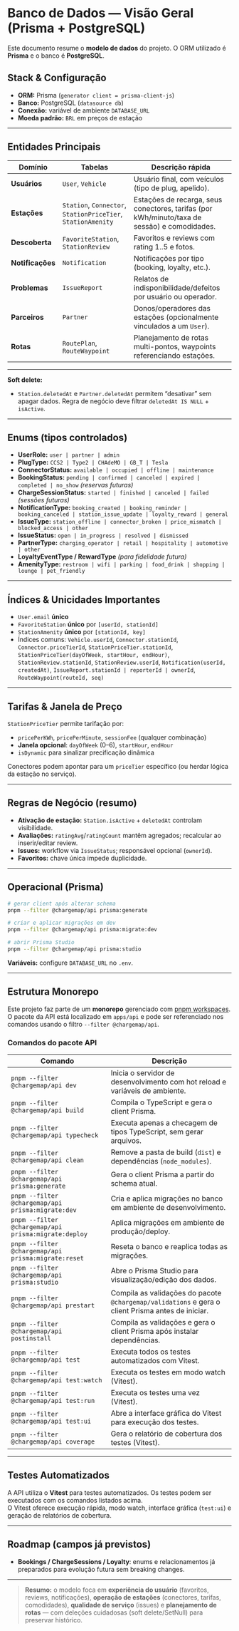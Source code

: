 # Banco de Dados — Visão Geral (Prisma + PostgreSQL)

Este documento resume o **modelo de dados** do projeto. O ORM utilizado é **Prisma** e o banco é **PostgreSQL**.

## Stack & Configuração

- **ORM:** Prisma (`generator client = prisma-client-js`)
- **Banco:** PostgreSQL (`datasource db`)
- **Conexão:** variável de ambiente `DATABASE_URL`
- **Moeda padrão:** `BRL` em preços de estação

---

## Entidades Principais

| Domínio          | Tabelas                                                      | Descrição rápida                                                                             |
| ---------------- | ------------------------------------------------------------ | -------------------------------------------------------------------------------------------- |
| **Usuários**     | `User`, `Vehicle`                                            | Usuário final, com veículos (tipo de plug, apelido).                                         |
| **Estações**     | `Station`, `Connector`, `StationPriceTier`, `StationAmenity` | Estações de recarga, seus conectores, tarifas (por kWh/minuto/taxa de sessão) e comodidades. |
| **Descoberta**   | `FavoriteStation`, `StationReview`                           | Favoritos e reviews com rating 1..5 e fotos.                                                 |
| **Notificações** | `Notification`                                               | Notificações por tipo (booking, loyalty, etc.).                                              |
| **Problemas**    | `IssueReport`                                                | Relatos de indisponibilidade/defeitos por usuário ou operador.                               |
| **Parceiros**    | `Partner`                                                    | Donos/operadores das estações (opcionalmente vinculados a um `User`).                        |
| **Rotas**        | `RoutePlan`, `RouteWaypoint`                                 | Planejamento de rotas multi-pontos, waypoints referenciando estações.                        |

---

**Soft delete:**

- `Station.deletedAt` e `Partner.deletedAt` permitem “desativar” sem apagar dados. Regra de negócio deve filtrar `deletedAt IS NULL` + `isActive`.

---

## Enums (tipos controlados)

- **UserRole:** `user | partner | admin`
- **PlugType:** `CCS2 | Type2 | CHAdeMO | GB_T | Tesla`
- **ConnectorStatus:** `available | occupied | offline | maintenance`
- **BookingStatus:** `pending | confirmed | canceled | expired | completed | no_show` _(reservas futuras)_
- **ChargeSessionStatus:** `started | finished | canceled | failed` _(sessões futuras)_
- **NotificationType:** `booking_created | booking_reminder | booking_canceled | station_issue_update | loyalty_reward | general`
- **IssueType:** `station_offline | connector_broken | price_mismatch | blocked_access | other`
- **IssueStatus:** `open | in_progress | resolved | dismissed`
- **PartnerType:** `charging_operator | retail | hospitality | automotive | other`
- **LoyaltyEventType / RewardType** _(para fidelidade futura)_
- **AmenityType:** `restroom | wifi | parking | food_drink | shopping | lounge | pet_friendly`

---

## Índices & Unicidades Importantes

- `User.email` **único**
- `FavoriteStation` **único** por `[userId, stationId]`
- `StationAmenity` **único** por `[stationId, key]`
- Índices comuns:
  `Vehicle.userId`, `Connector.stationId`, `Connector.priceTierId`,
  `StationPriceTier.stationId`, `StationPriceTier(dayOfWeek, startHour, endHour)`,
  `StationReview.stationId`, `StationReview.userId`,
  `Notification(userId, createdAt)`,
  `IssueReport.stationId | reporterId | ownerId`,
  `RouteWaypoint(routeId, seq)`

---

## Tarifas & Janela de Preço

`StationPriceTier` permite tarifação por:

- `pricePerKWh`, `pricePerMinute`, `sessionFee` (qualquer combinação)
- **Janela opcional**: `dayOfWeek` (0–6), `startHour`, `endHour`
- `isDynamic` para sinalizar precificação dinâmica

Conectores podem apontar para um `priceTier` específico (ou herdar lógica da estação no serviço).

---

## Regras de Negócio (resumo)

- **Ativação de estação:** `Station.isActive` + `deletedAt` controlam visibilidade.
- **Avaliações:** `ratingAvg`/`ratingCount` mantêm agregados; recalcular ao inserir/editar review.
- **Issues:** workflow via `IssueStatus`; responsável opcional (`ownerId`).
- **Favoritos:** chave única impede duplicidade.

---

## Operacional (Prisma)

```bash
# gerar client após alterar schema
pnpm --filter @chargemap/api prisma:generate

# criar e aplicar migrações em dev
pnpm --filter @chargemap/api prisma:migrate:dev

# abrir Prisma Studio
pnpm --filter @chargemap/api prisma:studio
```

**Variáveis:** configure `DATABASE_URL` no `.env`.

<!-- **Sempre que alterar o schema do Prisma, lembre-se de atualizar o ER Diagram:**

https://prisma-erd.simonknott.de/ -->

---

## Estrutura Monorepo

Este projeto faz parte de um **monorepo** gerenciado com [pnpm workspaces](https://pnpm.io/workspaces). O pacote da API está localizado em `apps/api` e pode ser referenciado nos comandos usando o filtro `--filter @chargemap/api`.

### Comandos do pacote API

| Comando                                              | Descrição                                                                                         |
| ---------------------------------------------------- | ------------------------------------------------------------------------------------------------- |
| `pnpm --filter @chargemap/api dev`                   | Inicia o servidor de desenvolvimento com hot reload e variáveis de ambiente.                      |
| `pnpm --filter @chargemap/api build`                 | Compila o TypeScript e gera o client Prisma.                                                      |
| `pnpm --filter @chargemap/api typecheck`             | Executa apenas a checagem de tipos TypeScript, sem gerar arquivos.                                |
| `pnpm --filter @chargemap/api clean`                 | Remove a pasta de build (`dist`) e dependências (`node_modules`).                                 |
| `pnpm --filter @chargemap/api prisma:generate`       | Gera o client Prisma a partir do schema atual.                                                    |
| `pnpm --filter @chargemap/api prisma:migrate:dev`    | Cria e aplica migrações no banco em ambiente de desenvolvimento.                                  |
| `pnpm --filter @chargemap/api prisma:migrate:deploy` | Aplica migrações em ambiente de produção/deploy.                                                  |
| `pnpm --filter @chargemap/api prisma:migrate:reset`  | Reseta o banco e reaplica todas as migrações.                                                     |
| `pnpm --filter @chargemap/api prisma:studio`         | Abre o Prisma Studio para visualização/edição dos dados.                                          |
| `pnpm --filter @chargemap/api prestart`              | Compila as validações do pacote `@chargemap/validations` e gera o client Prisma antes de iniciar. |
| `pnpm --filter @chargemap/api postinstall`           | Compila as validações e gera o client Prisma após instalar dependências.                          |
| `pnpm --filter @chargemap/api test`                  | Executa todos os testes automatizados com Vitest.                                                 |
| `pnpm --filter @chargemap/api test:watch`            | Executa os testes em modo watch (Vitest).                                                         |
| `pnpm --filter @chargemap/api test:run`              | Executa os testes uma vez (Vitest).                                                               |
| `pnpm --filter @chargemap/api test:ui`               | Abre a interface gráfica do Vitest para execução dos testes.                                      |
| `pnpm --filter @chargemap/api coverage`              | Gera o relatório de cobertura dos testes (Vitest).                                                |

---

## Testes Automatizados

A API utiliza o **Vitest** para testes automatizados. Os testes podem ser executados com os comandos listados acima.  
O Vitest oferece execução rápida, modo watch, interface gráfica (`test:ui`) e geração de relatórios de cobertura.

---

## Roadmap (campos já previstos)

- **Bookings / ChargeSessions / Loyalty**: enums e relacionamentos já preparados para evolução futura sem breaking changes.

---

> **Resumo:** o modelo foca em **experiência do usuário** (favoritos, reviews, notificações), **operação de estações** (conectores, tarifas, comodidades), **qualidade de serviço** (issues) e **planejamento de rotas** — com deleções cuidadosas (soft delete/SetNull) para preservar histórico.

